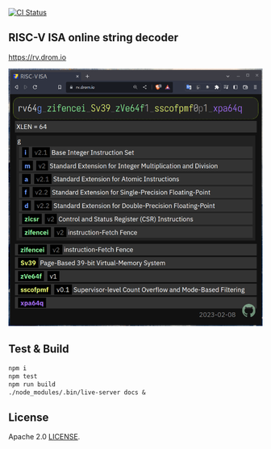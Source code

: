 [![CI Status](https://github.com/drom/rv/actions/workflows/linux.yml/badge.svg)](https://github.com/drom/rv/actions/workflows/linux.yml)

## RISC-V ISA online string decoder

https://rv.drom.io

![](screenshot.png)

## Test & Build

```
npm i
npm test
npm run build
./node_modules/.bin/live-server docs &
```

## License
Apache 2.0 [LICENSE](https://github.com/drom/rv/blob/master/LICENSE).
